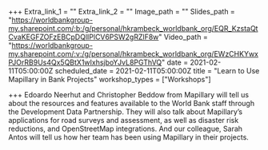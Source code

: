 +++
Extra_link_1 = ""
Extra_link_2 = ""
Image_path = ""
Slides_path = "https://worldbankgroup-my.sharepoint.com/:b:/g/personal/hkrambeck_worldbank_org/EQR_KzstaQtCvaKEGFZOFzEBCpDQlIPlCV6PSW2gRZlF8w"
Video_path = "https://worldbankgroup-my.sharepoint.com/:v:/g/personal/hkrambeck_worldbank_org/EWzCHKYwxPJOrRB9Us4Qx5QBtX1wIxhsjboYJvL8PGThVQ"
date = 2021-02-11T05:00:00Z
scheduled_date = 2021-02-11T05:00:00Z
title = "Learn to Use Mapillary in Bank Projects"
workshop_types = ["Workshops"]

+++
Edoardo Neerhut and Christopher Beddow from Mapillary will tell us about the resources and features available to the World Bank staff through the Development Data Partnership. They will also talk about Mapillary’s applications for road surveys and assessment, as well as disaster risk reductions, and OpenStreetMap integrations. And our colleague, Sarah Antos will tell us how her team has been using Mapillary in their projects.